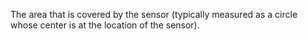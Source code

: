 The area that is covered by the sensor (typically measured as a circle whose center is at the location of the sensor).